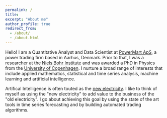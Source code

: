 ```yaml
---
permalink: /
title: 
excerpt: "About me"
author_profile: true
redirect_from: 
  - /about/
  - /about.html
---
```

 
Hello! I am a Quantitative Analyst and Data Scientist at [PowerMart ApS](http://www.powermart.eu), a power trading firm based in Aarhus, Denmark. Prior to that, I was a researcher at the [Niels Bohr Institute](https://www.nbi.ku.dk/english/) and was awarded a PhD in Physics from the [University of Copenhagen](https://www.ku.dk/english/). I nurture a broad range of interests that include applied mathematics, statistical and time series analysis, machine learning and artificial intelligence. 

Artifical Intelligence is often touted as the [new electricity](https://medium.com/syncedreview/artificial-intelligence-is-the-new-electricity-andrew-ng-cc132ea6264). 
I like to think of myself as using the "new electricity" to add value to the business of the "old electricity". I go about achieving this goal by using the state of the art tools in time series forecasting and by building automated trading algorithms. 
